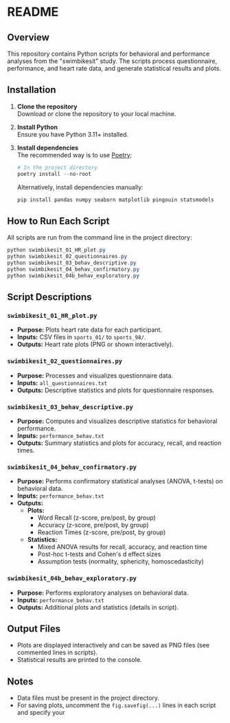 # README

## Overview

This repository contains Python scripts for behavioral and performance analyses from the "swimbikesit" study. The scripts process questionnaire, performance, and heart rate data, and generate statistical results and plots.

## Installation

1. **Clone the repository**  
   Download or clone the repository to your local machine.

2. **Install Python**  
   Ensure you have Python 3.11+ installed.

3. **Install dependencies**  
   The recommended way is to use [Poetry](https://python-poetry.org/):

   ```powershell
   # In the project directory
   poetry install --no-root
   ```

   Alternatively, install dependencies manually:

   ```powershell
   pip install pandas numpy seaborn matplotlib pingouin statsmodels
   ```

## How to Run Each Script

All scripts are run from the command line in the project directory:

```powershell
python swimbikesit_01_HR_plot.py
python swimbikesit_02_questionnaires.py
python swimbikesit_03_behav_descriptive.py
python swimbikesit_04_behav_confirmatory.py
python swimbikesit_04b_behav_exploratory.py
```

## Script Descriptions

### `swimbikesit_01_HR_plot.py`
- **Purpose:** Plots heart rate data for each participant.
- **Inputs:** CSV files in `sports_01/` to `sports_98/`.
- **Outputs:** Heart rate plots (PNG or shown interactively).

### `swimbikesit_02_questionnaires.py`
- **Purpose:** Processes and visualizes questionnaire data.
- **Inputs:** `all_questionnaires.txt`
- **Outputs:** Descriptive statistics and plots for questionnaire responses.

### `swimbikesit_03_behav_descriptive.py`
- **Purpose:** Computes and visualizes descriptive statistics for behavioral performance.
- **Inputs:** `performance_behav.txt`
- **Outputs:** Summary statistics and plots for accuracy, recall, and reaction times.

### `swimbikesit_04_behav_confirmatory.py`
- **Purpose:** Performs confirmatory statistical analyses (ANOVA, t-tests) on behavioral data.
- **Inputs:** `performance_behav.txt`
- **Outputs:**
  - **Plots:**
    - Word Recall (z-score, pre/post, by group)
    - Accuracy (z-score, pre/post, by group)
    - Reaction Times (z-score, pre/post, by group)
  - **Statistics:**
    - Mixed ANOVA results for recall, accuracy, and reaction time
    - Post-hoc t-tests and Cohen's d effect sizes
    - Assumption tests (normality, sphericity, homoscedasticity)

### `swimbikesit_04b_behav_exploratory.py`
- **Purpose:** Performs exploratory analyses on behavioral data.
- **Inputs:** `performance_behav.txt`
- **Outputs:** Additional plots and statistics (details in script).

## Output Files

- Plots are displayed interactively and can be saved as PNG files (see commented lines in scripts).
- Statistical results are printed to the console.

## Notes

- Data files must be present in the project directory.
- For saving plots, uncomment the `fig.savefig(...)` lines in each script and specify your